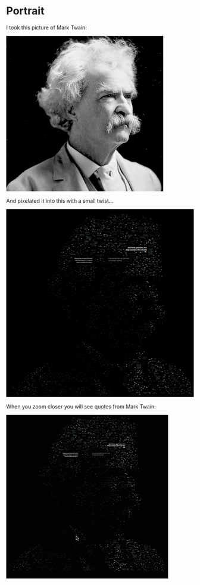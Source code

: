 # Portrait

I took this picture of Mark Twain:

![mark twain](https://raw.githubusercontent.com/anvaka/portrait/master/docs/mark_twain_small.png)

And pixelated it into this with a small twist...

![mark twain pixelated](https://raw.githubusercontent.com/anvaka/portrait/master/docs/mark_twain_cloud.png)

When you zoom closer you will see quotes from Mark Twain:

![mark twain twist](https://raw.githubusercontent.com/anvaka/portrait/master/docs/mark_twist.gif)
